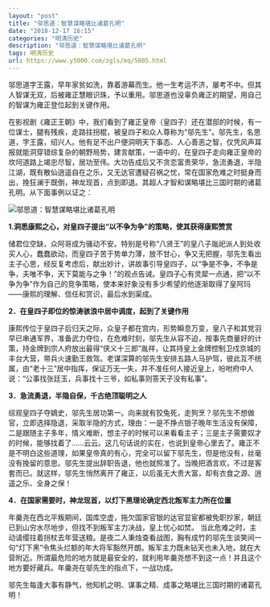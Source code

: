 ```yaml
---
layout: "post"
title: "邬思道：智慧谋略堪比诸葛孔明"
date: "2018-12-17 16:15"
categories: "明清历史"
description: "邬思道：智慧谋略堪比诸葛孔明"
tags: 明清历史
url: https://www.y5000.com/zgls/mq/5805.html
---
```






邬思道字王露，早年家贫如洗，靠着游幕而生。他一生考运不济，屡考不中。但其人智谋无双，后被雍正慧眼识珠，予以重用。邬思道也没辜负雍正的期望，用自己的智谋为雍正登位起到关键作用。

在影视剧《雍正王朝》中，我们看到了雍正皇帝（皇四子）还在潜邸的时候，有一位谋士，腿有残疾，走路拄拐棍，被皇四子和众人尊称为“邬先生”。邬先生，名思道，字王露，绍兴人。他有足不出户便洞明天下事态、人心善恶之智，仅凭风声耳报就能洞穿错综复杂的朝野局势，建言献策，一语中的，在皇四子走向雍正皇帝的坎坷道路上竭忠尽智，居功至伟。大功告成后又不贪恋富贵荣华，急流勇退，半隐江湖，既有散仙逍遥自在之乐，又无达官遭疑召祸之忧，常在国家危难之时挺身而出，挽狂澜于既倒，神龙现首，点到即退。其超人才智和谋略堪比三国时期的诸葛孔明。从下面事例以证之：

![邬思道：智慧谋略堪比诸葛孔明](/uploads/allimg/161124/6-161124110F53E.JPG)

**1.洞悉康熙之心，对皇四子提出“以不争为争”的策略，使其获得康熙赞赏**

储君位空缺，众阿哥成为骚动不安。特别是号称“八贤王”的皇八子胤祀派人到处收买人心，蠢蠢欲动，而皇四子苦于势单力薄，放不甘心，争又无把握，邬先生看出主子心思，经反复考虑后，献出妙计，讲故事引导皇四子，以“争是不争，不争是争，夫唯不争，天下莫能与之争！”的观点告诫。皇四子心有灵犀一点通，把“以不争为争”作为自己的竞争策略，使本来好象没有多少希望的他逐渐取得了皇阿玛——康熙的理解、信任和赏识，最后水到渠成。

**2．在皇四子即位的惊涛骇浪中居中调度，起到了关键作用**

康熙传位于皇四子后归天之际，众皇子都在宫内，形势瞬息万变，皇八子和其党羽早已串通军界，准备武力夺位，在危难时刻，邬先生从容不迫，按事先商量好的计策，持金牌到宗人府放出最得“侠义十三郎”胤祥，让其持皇上金牌控制卫戍京城的丰台大营，带兵火速勤王救驾。老谋深算的邬先生安排五路人马护驾，彼此互不统属，由“老十三”居中指挥，保证万无一失，并不准任何人接近皇上，吩咐府中人说：“公事找张廷玉，兵事找十三爷，如私事则答天子没有私事”。

**3．急流勇退，半隐自保，千古绝顶聪明之人**

综观皇四子夺嫡史，邬先生居功第一。向来就有狡兔死，走狗烹？邬先生不想做官，立即选择隐退，采取半隐的方式，理由：一是不挣点银子晚年生活没有保障，二是跟随主子多年，情义难断，想主子的时候可以来看看主子；三是主子需要奴才的时候，能够找着了……云云。这几句话说的实在，也说到皇帝心里去了。雍正不是不明白这些道理，如果皇帝真的有心，完全可以留下邬先生，但是他没有，丝毫没有挽留的意思。邬先生提出辞职告退，他也就照准了。当晚把酒言欢，不过是客套而已。就这样，邬先生悄然离开了雍正，以后虽无大贵大富，却有衣食之源、逍遥之乐、全身之保！

**4．在国家需要时，神龙现首，以灯下黑理论确定西北叛军主力所在位置**

年羹尧在西北平叛期间，国库空虚，拖欠国家官银的达官显宦都被免职抄家，朝廷已到山穷水尽地步，但找不到叛军主力决战，皇上忧心如焚。
当此危难之时，主动请缨拄着拐杖去年营送粮。是夜二人秉烛查看战图，胸有成竹的邬先生谈笑间一句“灯下黑”令焦头烂额的年大将军豁然开朗。叛军主力既未钻天也未入地，就在大营附近。所谓最危险的地方就是最安全的，就利用年羹尧想不到这一点！并且这个地方要好藏兵。年羹尧在邬先生的指点下，一战功成。

邬先生每逢大事有静气，他知机之明、谋事之精、成事之略堪比三国时期的诸葛孔明！
